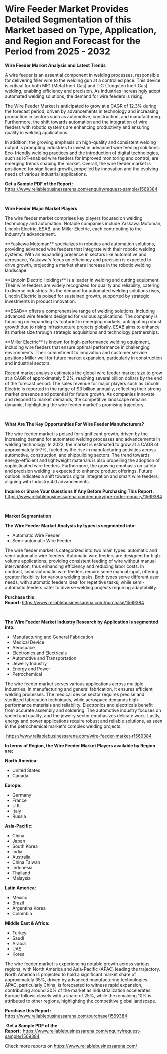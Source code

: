 <p><h1>Wire Feeder Market Provides Detailed Segmentation of this Market based on Type, Application, and Region and Forecast for the Period from 2025 - 2032</h1></p><p><strong>Wire Feeder Market Analysis and Latest Trends</strong></p>
<p><p>A wire feeder is an essential component in welding processes, responsible for delivering filler wire to the welding gun at a controlled pace. This device is critical for both MIG (Metal Inert Gas) and TIG (Tungsten Inert Gas) welding, enabling efficiency and precision. As industries increasingly adopt automated welding solutions, the demand for wire feeders is rising.</p><p>The Wire Feeder Market is anticipated to grow at a CAGR of 12.3% during the forecast period, driven by advancements in technology and increasing production in sectors such as automotive, construction, and manufacturing. Furthermore, the shift towards automation and the integration of wire feeders with robotic systems are enhancing productivity and ensuring quality in welding applications. </p><p>In addition, the growing emphasis on high-quality and consistent welding output is prompting industries to invest in advanced wire feeding solutions. Eco-friendly welding practices and the introduction of digital technologies, such as IoT-enabled wire feeders for improved monitoring and control, are emerging trends shaping the market. Overall, the wire feeder market is positioned for significant growth, propelled by innovation and the evolving needs of various industrial applications.</p></p>
<p><strong>Get a Sample PDF of the Report:&nbsp;</strong> <a href="https://www.reliablebusinessarena.com/enquiry/request-sample/1569384?utm_campaign=2942&utm_medium=2&utm_source=Github&utm_content=ia&utm_term=25032025&utm_id=wire-feeder">https://www.reliablebusinessarena.com/enquiry/request-sample/1569384</a></p>
<p>&nbsp;</p>
<p><strong>Wire Feeder Major Market Players</strong></p>
<p><p>The wire feeder market comprises key players focused on welding technology and automation. Notable companies include Yaskawa Motoman, Lincoln Electric, ESAB, and Miller Electric, each contributing to the industry's advancement.</p><p>**Yaskawa Motoman** specializes in robotics and automation solutions, providing advanced wire feeders that integrate with their robotic welding systems. With an expanding presence in sectors like automotive and aerospace, Yaskawa's focus on efficiency and precision is expected to drive growth, projecting a market share increase in the robotic welding landscape.</p><p>**Lincoln Electric Holdings** is a leader in welding and cutting equipment. Their wire feeders are widely recognized for quality and reliability, catering to diverse industries. As the demand for automated welding solutions rises, Lincoln Electric is poised for sustained growth, supported by strategic investments in product innovation.</p><p>**ESAB** offers a comprehensive range of welding solutions, including advanced wire feeders designed for various applications. The company is focusing on expanding its footprint in emerging markets, anticipating robust growth due to rising infrastructure projects globally. ESAB aims to enhance its market size through strategic acquisitions and technology partnerships.</p><p>**Miller Electric** is known for high-performance welding equipment, including wire feeders that ensure optimal performance in challenging environments. Their commitment to innovation and customer service positions Miller well for future market expansion, particularly in construction and industrial sectors.</p><p>Recent market analysis estimates the global wire feeder market size to grow at a CAGR of approximately 5.2%, reaching several billion dollars by the end of the forecast period. The sales revenue for major players such as Lincoln Electric is reported in the range of $3 billion annually, reflecting their strong market presence and potential for future growth. As companies innovate and respond to market demands, the competitive landscape remains dynamic, highlighting the wire feeder market's promising trajectory.</p></p>
<p>&nbsp;</p>
<p><strong>What Are The Key Opportunities For Wire Feeder Manufacturers?</strong></p>
<p><p>The wire feeder market is poised for significant growth, driven by the increasing demand for automated welding processes and advancements in welding technology. In 2023, the market is estimated to grow at a CAGR of approximately 5-7%, fueled by the rise in manufacturing activities across automotive, construction, and shipbuilding sectors. The trend towards energy-efficient and lightweight materials is also propelling the adoption of sophisticated wire feeders. Furthermore, the growing emphasis on safety and precision welding is expected to enhance product offerings. Future outlook indicates a shift towards digital integration and smart wire feeders, aligning with Industry 4.0 advancements.</p></p>
<p><strong>Inquire or Share Your Questions If Any Before Purchasing This Report:</strong> <a href="https://www.reliablebusinessarena.com/enquiry/pre-order-enquiry/1569384?utm_campaign=2942&utm_medium=2&utm_source=Github&utm_content=ia&utm_term=25032025&utm_id=wire-feeder">https://www.reliablebusinessarena.com/enquiry/pre-order-enquiry/1569384</a></p>
<p>&nbsp;</p>
<p><strong>Market Segmentation</strong></p>
<p><strong>The Wire Feeder Market Analysis by types is segmented into:</strong></p>
<p><ul><li>Automatic Wire Feeder</li><li>Semi-automatic Wire Feeder</li></ul></p>
<p><p>The wire feeder market is categorized into two main types: automatic and semi-automatic wire feeders. Automatic wire feeders are designed for high-volume applications, providing consistent feeding of wire without manual intervention, thus enhancing efficiency and reducing labor costs. In contrast, semi-automatic wire feeders require some manual input, offering greater flexibility for various welding tasks. Both types serve different user needs, with automatic feeders ideal for repetitive tasks, while semi-automatic feeders cater to diverse welding projects requiring adaptability.</p></p>
<p><strong>Purchase this Report:&nbsp;</strong><a href="https://www.reliablebusinessarena.com/purchase/1569384?utm_campaign=2942&utm_medium=2&utm_source=Github&utm_content=ia&utm_term=25032025&utm_id=wire-feeder">https://www.reliablebusinessarena.com/purchase/1569384</a></p>
<p>&nbsp;</p>
<p><strong>The Wire Feeder Market Industry Research by Application is segmented into:</strong></p>
<p><ul><li>Manufacturing and General Fabrication</li><li>Medical Device</li><li>Aerospace</li><li>Electronics and Electricals</li><li>Automotive and Transportation</li><li>Jewelry Industry</li><li>Energy and Power</li><li>Petrochemical</li></ul></p>
<p><p>The wire feeder market serves various applications across multiple industries. In manufacturing and general fabrication, it ensures efficient welding processes. The medical device sector requires precise and sterilized fabrication techniques, while aerospace demands high-performance materials and reliability. Electronics and electricals benefit from accurate assembly and soldering. The automotive industry focuses on speed and quality, and the jewelry sector emphasizes delicate work. Lastly, energy and power applications require robust and reliable solutions, as seen in the petrochemical market's complex welding projects.</p></p>
<p><a href="https://www.reliablebusinessarena.com/wire-feeder-market-r1569384?utm_campaign=2942&utm_medium=2&utm_source=Github&utm_content=ia&utm_term=25032025&utm_id=wire-feeder">&nbsp;https://www.reliablebusinessarena.com/wire-feeder-market-r1569384</a></p>
<p><strong>In terms of Region, the Wire Feeder Market Players available by Region are:</strong></p>
<p>
    <p> <strong> North America: </strong>
        <ul>
            <li>United States</li>
            <li>Canada</li>
        </ul>
        </p> 
    <p> <strong> Europe: </strong>
        <ul>
            <li>Germany</li>
            <li>France</li>
            <li>U.K.</li>
            <li>Italy</li>
            <li>Russia</li>
        </ul>
        </p> 
    <p> <strong> Asia-Pacific: </strong>
        <ul>
            <li>China</li>
            <li>Japan</li>
            <li>South Korea</li>
            <li>India</li>
            <li>Australia</li>
            <li>China Taiwan</li>
            <li>Indonesia</li>
            <li>Thailand</li>
            <li>Malaysia</li>
        </ul>
        </p> 
    <p> <strong> Latin America: </strong>
        <ul>
            <li>Mexico</li>
            <li>Brazil</li>
            <li>Argentina Korea</li>
            <li>Colombia</li>
        </ul>
        </p> 
    <p> <strong> Middle East & Africa: </strong>
        <ul>
            <li>Turkey</li>
            <li>Saudi</li>
            <li>Arabia</li>
            <li>UAE</li>
            <li>Korea</li>
        </ul>
    </p>
    </p>
<p><p>The wire feeder market is experiencing notable growth across various regions, with North America and Asia-Pacific (APAC) leading the trajectory. North America is projected to hold a significant market share of approximately 35%, driven by advanced manufacturing technologies. APAC, particularly China, is forecasted to witness rapid expansion, contributing around 30% of the market as industrialization accelerates. Europe follows closely with a share of 25%, while the remaining 10% is attributed to other regions, highlighting the competitive global landscape.</p></p>
<p><strong>Purchase this Report: </strong><a href="https://www.reliablebusinessarena.com/purchase/1569384?utm_campaign=2942&utm_medium=2&utm_source=Github&utm_content=ia&utm_term=25032025&utm_id=wire-feeder">https://www.reliablebusinessarena.com/purchase/1569384</a></p>
<p>&nbsp;<strong>Get a Sample PDF of the Report:&nbsp;&nbsp;</strong><a href="https://www.reliablebusinessarena.com/enquiry/request-sample/1569384?utm_campaign=2942&utm_medium=2&utm_source=Github&utm_content=ia&utm_term=25032025&utm_id=wire-feeder">https://www.reliablebusinessarena.com/enquiry/request-sample/1569384</a></p>
<p><strong></strong></p>
<p>Check more reports on <a href="https://www.reliablebusinessarena.com/?utm_campaign=2942&utm_medium=2&utm_source=Github&utm_content=ia&utm_term=25032025&utm_id=wire-feeder">https://www.reliablebusinessarena.com/</a></p>